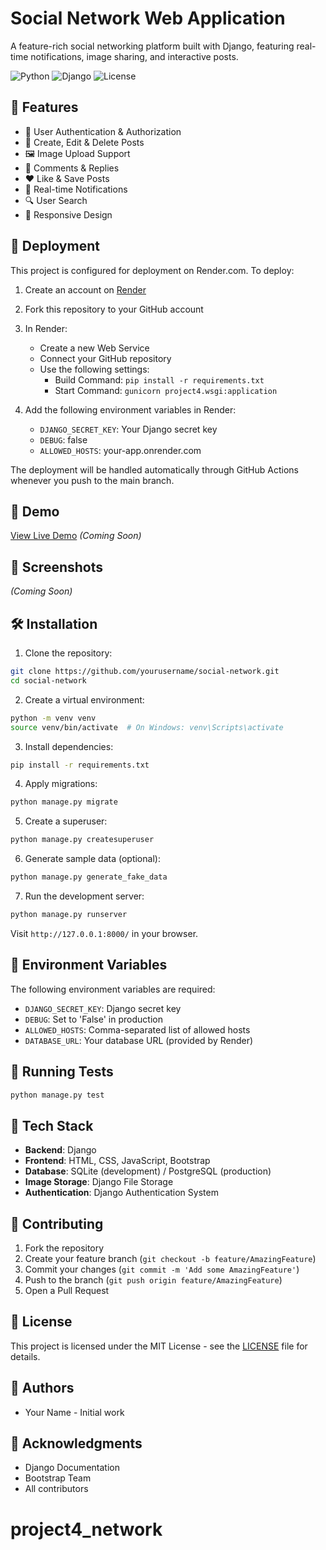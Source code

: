 # Social Network Web Application

A feature-rich social networking platform built with Django, featuring real-time notifications, image sharing, and interactive posts.

![Python](https://img.shields.io/badge/Python-3.8%2B-blue)
![Django](https://img.shields.io/badge/Django-3.2%2B-green)
![License](https://img.shields.io/badge/license-MIT-blue)

## 🌟 Features

- 👤 User Authentication & Authorization
- 📝 Create, Edit & Delete Posts
- 🖼️ Image Upload Support
- 💬 Comments & Replies
- ❤️ Like & Save Posts
- 🔔 Real-time Notifications
- 🔍 User Search
- 📱 Responsive Design

## 🚀 Deployment

This project is configured for deployment on Render.com. To deploy:

1. Create an account on [Render](https://render.com)
2. Fork this repository to your GitHub account
3. In Render:
   - Create a new Web Service
   - Connect your GitHub repository
   - Use the following settings:
     - Build Command: `pip install -r requirements.txt`
     - Start Command: `gunicorn project4.wsgi:application`

4. Add the following environment variables in Render:
   - `DJANGO_SECRET_KEY`: Your Django secret key
   - `DEBUG`: false
   - `ALLOWED_HOSTS`: your-app.onrender.com

The deployment will be handled automatically through GitHub Actions whenever you push to the main branch.

## 🚀 Demo

[View Live Demo](#) _(Coming Soon)_

## 📸 Screenshots

_(Coming Soon)_

## 🛠️ Installation

1. Clone the repository:
```bash
git clone https://github.com/yourusername/social-network.git
cd social-network
```

2. Create a virtual environment:
```bash
python -m venv venv
source venv/bin/activate  # On Windows: venv\Scripts\activate
```

3. Install dependencies:
```bash
pip install -r requirements.txt
```

4. Apply migrations:
```bash
python manage.py migrate
```

5. Create a superuser:
```bash
python manage.py createsuperuser
```

6. Generate sample data (optional):
```bash
python manage.py generate_fake_data
```

7. Run the development server:
```bash
python manage.py runserver
```

Visit `http://127.0.0.1:8000/` in your browser.

## 🔧 Environment Variables

The following environment variables are required:

- `DJANGO_SECRET_KEY`: Django secret key
- `DEBUG`: Set to 'False' in production
- `ALLOWED_HOSTS`: Comma-separated list of allowed hosts
- `DATABASE_URL`: Your database URL (provided by Render)

## 🧪 Running Tests

```bash
python manage.py test
```

## 🔧 Tech Stack

- **Backend**: Django
- **Frontend**: HTML, CSS, JavaScript, Bootstrap
- **Database**: SQLite (development) / PostgreSQL (production)
- **Image Storage**: Django File Storage
- **Authentication**: Django Authentication System

## 📝 Contributing

1. Fork the repository
2. Create your feature branch (`git checkout -b feature/AmazingFeature`)
3. Commit your changes (`git commit -m 'Add some AmazingFeature'`)
4. Push to the branch (`git push origin feature/AmazingFeature`)
5. Open a Pull Request

## 📄 License

This project is licensed under the MIT License - see the [LICENSE](LICENSE) file for details.

## 👥 Authors

- Your Name - Initial work

## 🙏 Acknowledgments

- Django Documentation
- Bootstrap Team
- All contributors
# project4_network
